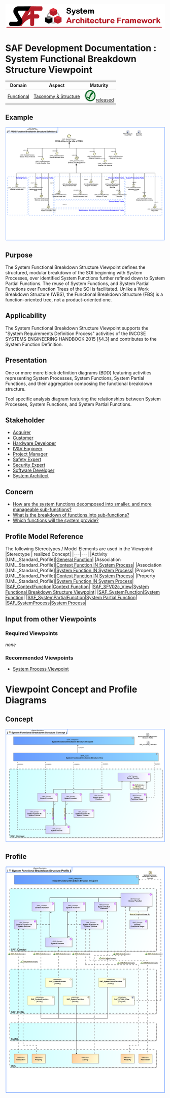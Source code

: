 ![System Architecture Framework](../../diagrams/Banner_SAF.png)
# SAF Development Documentation : System Functional Breakdown Structure Viewpoint
|**Domain**|**Aspect**|**Maturity**|
| --- | --- | --- |
|[Functional](../../domains.md#Domain-Functional)|[Taxonomy & Structure](../../aspects.md#Aspect-Taxonomy-&-Structure)|![Released](../../diagrams/Symbol_confirmed.png )[released](../../using-saf/maturity.md#released)|
## Example
![System-Functional-Breakdown-Structure-Viewpoint-primary-example.svg](../../diagrams/vp-examples/System-Functional-Breakdown-Structure-Viewpoint-primary-example.svg)
## Purpose
The System Functional Breakdown Structure Viewpoint defines the structured, modular breakdown of the SOI beginning with System Processes, over identified System Functions further refined down to System Partial Functions. The reuse of System Functions, and System Partial Functions over Function Trees of the SOI is facilitated. Unlike a Work Breakdown Structure (WBS), the Functional Breakdown Structure (FBS) is a function-oriented tree, not a product-oriented one.
## Applicability
The System Functional Breakdown Structure Viewpoint supports the "System Requirements Definition Process" activities of the INCOSE SYSTEMS ENGINEERING HANDBOOK 2015 [§4.3] and contributes to the System Function Definition.
## Presentation
One or more more block definition diagrams (BDD) featuring activities representing System Processes, System Functions, System Partial Functions, and their aggregation composing the functional breakdown structure.

Tool specific analysis diagram featuring the relationships between System Processes, System Functions, and System Partial Functions.

## Stakeholder
* [Acquirer](../../stakeholders.md#Acquirer)
* [Customer](../../stakeholders.md#Customer)
* [Hardware Developer](../../stakeholders.md#Hardware-Developer)
* [IV&V Engineer](../../stakeholders.md#IV&V-Engineer)
* [Project Manager](../../stakeholders.md#Project-Manager)
* [Safety Expert](../../stakeholders.md#Safety-Expert)
* [Security Expert](../../stakeholders.md#Security-Expert)
* [Software Developer](../../stakeholders.md#Software-Developer)
* [System Architect](../../stakeholders.md#System-Architect)
## Concern
* [How are the system functions decomposed into smaller, and more manageable sub-functions? ](../../concerns.md#_2021x_2_8710274_1674576758790_775644_23272)
* [What is the breakdown of functions into sub-functions?](../../concerns.md#_2021x_2_8710274_1674576758728_463822_23204)
* [Which functions will the system provide?](../../concerns.md#_2021x_2_8710274_1674576758649_392764_23120)
## Profile Model Reference
The following Stereotypes / Model Elements are used in the Viewpoint:
|Stereotype | realized Concept|
|---|---|
|Activity [UML_Standard_Profile]|[General Function](../concept/concepts.md#General-Function)|
|Association [UML_Standard_Profile]|[Context Function IN System Process](../concept/concepts.md#Context-Function-IN-System-Process)|
|Association [UML_Standard_Profile]|[System Function IN System Process](../concept/concepts.md#System-Function-IN-System-Process)|
|Property [UML_Standard_Profile]|[Context Function IN System Process](../concept/concepts.md#Context-Function-IN-System-Process)|
|Property [UML_Standard_Profile]|[System Function IN System Process](../concept/concepts.md#System-Function-IN-System-Process)|
|[SAF_ContextFunction](../../stereotypes.md#SAF_ContextFunction)|[Context Function](../concept/concepts.md#Context-Function)|
|[SAF_SFV02c_View](../../stereotypes.md#SAF_SFV02c_View)|[System Functional Breakdown Structure Viewpoint](../concept/concepts.md#System-Functional-Breakdown-Structure-Viewpoint)|
|[SAF_SystemFunction](../../stereotypes.md#SAF_SystemFunction)|[System Function](../concept/concepts.md#System-Function)|
|[SAF_SystemPartialFunction](../../stereotypes.md#SAF_SystemPartialFunction)|[System Partial Function](../concept/concepts.md#System-Partial-Function)|
|[SAF_SystemProcess](../../stereotypes.md#SAF_SystemProcess)|[System Process](../concept/concepts.md#System-Process)|
## Input from other Viewpoints
### Required Viewpoints
*none*
### Recommended Viewpoints
* [System Process Viewpoint](System-Process-Viewpoint.md)
# Viewpoint Concept and Profile Diagrams
## Concept
![System Functional Breakdown Structure Concept](diagrams/System-Functional-Breakdown-Structure-Concept.svg)
## Profile
![System Functional Breakdown Structure Profile](diagrams/System-Functional-Breakdown-Structure-Profile.svg)

